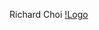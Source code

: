 
Richard Choi
[!Logo](https://user-images.githubusercontent.com/66279068/165830757-c89a51fe-17b4-4aef-a102-5828f8e4b1a9.png)
